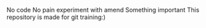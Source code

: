 No code No pain
experiment with amend
Something important
This repository is made for git training:)
